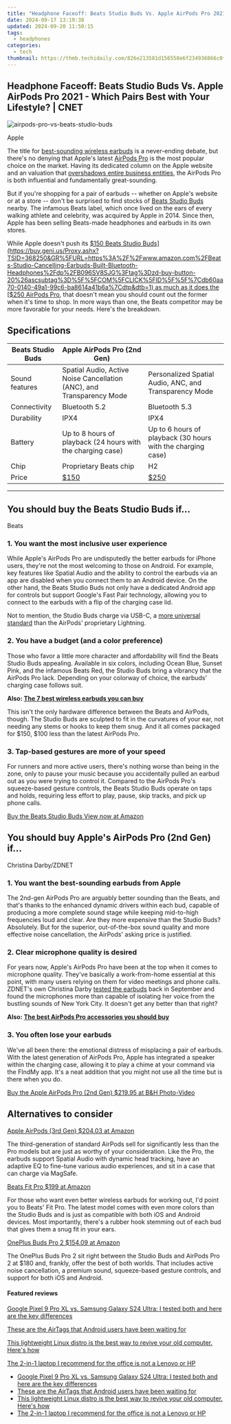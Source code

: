 ```yaml
---
title: "Headphone Faceoff: Beats Studio Buds Vs. Apple AirPods Pro 2021 - Which Pairs Best with Your Lifestyle? | CNET"
date: 2024-09-17 13:19:38
updated: 2024-09-20 11:50:15
tags:
  - headphones
categories:
  - tech
thumbnail: https://thmb.techidaily.com/826e213581d156558e6f234936866c0f136b901791e5cc9453b472a1e6024dd2.jpeg
---
```


## Headphone Faceoff: Beats Studio Buds Vs. Apple AirPods Pro 2021 - Which Pairs Best with Your Lifestyle? | CNET

![airpods-pro-vs-beats-studio-buds](https://www.zdnet.com/a/img/resize/220d067376908e85297ebe87cba05d4c94d70097/2022/06/23/a9e13045-fab7-47d1-bc7f-2098159bb4b2/airpods-pro-vs-beats-studio-buds.jpg?auto=webp&width=1280)

Apple 

The title for [best-sounding wireless earbuds](https://www.zdnet.com/article/best-wireless-earbuds/) is a never-ending debate, but there's no denying that Apple's latest [AirPods Pro](https://buy.geni.us/Proxy.ashx?TSID=368250&GR%5FURL=https%3A%2F%2Fwww.amazon.com%2FApple-Generation-Cancelling-Transparency-Personalized%2Fdp%2FB0BDHWDR12%3Ftag%3Dzd-buy-button-20%26ascsubtag%3D%5F%5FCOM%5FCLICK%5FID%5F%5F%7Cdb60aa70-0140-49a1-99c6-ba8614a41b6a%7Cdtp&dtb=1) is the most popular choice on the market. Having its dedicated column on the Apple website and an valuation that [overshadows entire business entities](https://www.acumenfinancial.co.uk/advice/airpods-revenue-vs-top-tech-companies/#:~:text=Apple%E2%80%99s%20air%20pod%20revenues%20alone%20generated%20%2423.05%20billion%20in%20revenue%20during%20their%202020%20financial%20year%20%E2%80%93%20this%20is%20more%20revenue%20than%20Twitter%2C%20Spotify%20and%20Square%20combined.), the AirPods Pro is both influential and fundamentally great-sounding.

But if you're shopping for a pair of earbuds -- whether on Apple's website or at a store -- don't be surprised to find stocks of [Beats Studio Buds](https://buy.geni.us/Proxy.ashx?TSID=368250&GR%5FURL=https%3A%2F%2Fwww.amazon.com%2FBeats-Studio-Cancelling-Earbuds-Built-Bluetooth-Headphones%2Fdp%2FB096SSCV5K%3Ftag%3Dzd-buy-button-20%26ascsubtag%3D%5F%5FCOM%5FCLICK%5FID%5F%5F%7Cdb60aa70-0140-49a1-99c6-ba8614a41b6a%7Cdtp&dtb=1) nearby. The infamous Beats label, which once lived on the ears of every walking athlete and celebrity, was acquired by Apple in 2014\. Since then, Apple has been selling Beats-made headphones and earbuds in its own stores. 

While Apple doesn't push its [$150 Beats Studio Buds](https://buy.geni.us/Proxy.ashx?TSID=368250&GR%5FURL=https%3A%2F%2Fwww.amazon.com%2FBeats-Studio-Cancelling-Earbuds-Built-Bluetooth-Headphones%2Fdp%2FB096SV8SJG%3Ftag%3Dzd-buy-button-20%26ascsubtag%3D%5F%5FCOM%5FCLICK%5FID%5F%5F%7Cdb60aa70-0140-49a1-99c6-ba8614a41b6a%7Cdtp&dtb=1) as much as it does the [$250 AirPods Pro](https://buy.geni.us/Proxy.ashx?TSID=368250&GR%5FURL=https%3A%2F%2Fwww.amazon.com%2FApple-Generation-Cancelling-Transparency-Personalized%2Fdp%2FB0BDHWDR12%3Ftag%3Dzd-buy-button-20%26ascsubtag%3D%5F%5FCOM%5FCLICK%5FID%5F%5F%7Cdb60aa70-0140-49a1-99c6-ba8614a41b6a%7Cdtp&dtb=1), that doesn't mean you should count out the former when it's time to shop. In more ways than one, the Beats competitor may be more favorable for your needs. Here's the breakdown.

## Specifications

| Beats Studio Buds | Apple AirPods Pro (2nd Gen)                                                                                                                                                                                                                                                                    |                                                                                                                                                                                                                                                                                           |
| ----------------- | ---------------------------------------------------------------------------------------------------------------------------------------------------------------------------------------------------------------------------------------------------------------------------------------------- | ----------------------------------------------------------------------------------------------------------------------------------------------------------------------------------------------------------------------------------------------------------------------------------------- |
| Sound features    | Spatial Audio, Active Noise Cancellation (ANC), and Transparency Mode                                                                                                                                                                                                                          | Personalized Spatial Audio, ANC, and Transparency Mode                                                                                                                                                                                                                                    |
| Connectivity      | Bluetooth 5.2                                                                                                                                                                                                                                                                                  | Bluetooth 5.3                                                                                                                                                                                                                                                                             |
| Durability        | IPX4                                                                                                                                                                                                                                                                                           | IPX4                                                                                                                                                                                                                                                                                      |
| Battery           | Up to 8 hours of playback (24 hours with the charging case)                                                                                                                                                                                                                                    | Up to 6 hours of playback (30 hours with the charging case)                                                                                                                                                                                                                               |
| Chip              | Proprietary Beats chip                                                                                                                                                                                                                                                                         | H2                                                                                                                                                                                                                                                                                        |
| Price             | [$150](https://buy.geni.us/Proxy.ashx?TSID=368250&GR%5FURL=https%3A%2F%2Fwww.amazon.com%2FBeats-Studio-Cancelling-Earbuds-Built-Bluetooth-Headphones%2Fdp%2FB096SV8SJG%3Ftag%3Dzd-buy-button-20%26ascsubtag%3D%5F%5FCOM%5FCLICK%5FID%5F%5F%7Cdb60aa70-0140-49a1-99c6-ba8614a41b6a%7Cdtp&dtb=1) | [$250](https://buy.geni.us/Proxy.ashx?TSID=368250&GR%5FURL=https%3A%2F%2Fwww.amazon.com%2FApple-Generation-Cancelling-Transparency-Personalized%2Fdp%2FB0BDHWDR12%3Ftag%3Dzd-buy-button-20%26ascsubtag%3D%5F%5FCOM%5FCLICK%5FID%5F%5F%7Cdb60aa70-0140-49a1-99c6-ba8614a41b6a%7Cdtp&dtb=1) |

---

## You should buy the Beats Studio Buds if...

Beats

### 1\. You want the most inclusive user experience 

While Apple's AirPods Pro are undisputedly the better earbuds for iPhone users, they're not the most welcoming to those on Android. For example, key features like Spatial Audio and the ability to control the earbuds via an app are disabled when you connect them to an Android device. On the other hand, the Beats Studio Buds not only have a dedicated Android app for controls but support Google's Fast Pair technology, allowing you to connect to the earbuds with a flip of the charging case lid.

Not to mention, the Studio Buds charge via USB-C, a [more universal standard](https://www.zdnet.com/article/usb-c-will-be-the-standard-for-all-smartphones-sold-in-europe-that-could-mean-a-big-changes-ahead-for-apple/) than the AirPods' proprietary Lightning.

### 2\. You have a budget (and a color preference)

Those who favor a little more character and affordability will find the Beats Studio Buds appealing. Available in six colors, including Ocean Blue, Sunset Pink, and the infamous Beats Red, the Studio Buds bring a vibrancy that the AirPods Pro lack. Depending on your colorway of choice, the earbuds' charging case follows suit. 

**Also: [The 7 best wireless earbuds you can buy](https://www.zdnet.com/article/best-wireless-earbuds/)**

This isn't the only hardware difference between the Beats and AirPods, though. The Studio Buds are sculpted to fit in the curvatures of your ear, not needing any stems or hooks to keep them snug. And it all comes packaged for $150, $100 less than the latest AirPods Pro.

### 3\. Tap-based gestures are more of your speed

For runners and more active users, there's nothing worse than being in the zone, only to pause your music because you accidentally pulled an earbud out as you were trying to control it. Compared to the AirPods Pro's squeeze-based gesture controls, the Beats Studio Buds operate on taps and holds, requiring less effort to play, pause, skip tracks, and pick up phone calls.

[Buy the Beats Studio Buds View now at Amazon](https://buy.geni.us/Proxy.ashx?TSID=368250&GR%5FURL=https%3A%2F%2Fwww.amazon.com%2FBeats-Studio-Cancelling-Earbuds-Built-Bluetooth-Headphones%2Fdp%2FB096SV8SJG%3Ftag%3Dzd-buy-button-20%26ascsubtag%3D%5F%5FCOM%5FCLICK%5FID%5F%5F%7Cdb60aa70-0140-49a1-99c6-ba8614a41b6a%7Cdtp&dtb=1)

## You should buy Apple's AirPods Pro (2nd Gen) if...

Christina Darby/ZDNET

### 1\. You want the best-sounding earbuds from Apple

The 2nd-gen AirPods Pro are arguably better sounding than the Beats, and that's thanks to the enhanced dynamic drivers within each bud, capable of producing a more complete sound stage while keeping mid-to-high frequencies loud and clear. Are they more expensive than the Studio Buds? Absolutely. But for the superior, out-of-the-box sound quality and more effective noise cancellation, the AirPods' asking price is justified.

### 2\. Clear microphone quality is desired

For years now, Apple's AirPods Pro have been at the top when it comes to microphone quality. They've basically a work-from-home essential at this point, with many users relying on them for video meetings and phone calls. ZDNET's own Christina Darby [tested the earbuds](https://www.zdnet.com/article/airpods-pro-2-offer-two-big-upgrades-but-connectivity-chaos-hasnt-been-tamed/) back in September and found the microphones more than capable of isolating her voice from the bustling sounds of New York City. It doesn't get any better than that right?

**Also: [The best AirPods Pro accessories you should buy](https://www.zdnet.com/article/best-airpod-pro-accessories/)**

### 3\. You often lose your earbuds

We've all been there: the emotional distress of misplacing a pair of earbuds. With the latest generation of AirPods Pro, Apple has integrated a speaker within the charging case, allowing it to play a chime at your command via the FIndMy app. It's a neat addition that you might not use all the time but is there when you do.

[Buy the Apple AirPods Pro (2nd Gen) $219.95 at B&H Photo-Video](https://www.bhphotovideo.com/c/product/1726570-REG/apple%5Fairpods%5Fpro%5Fwith%5Fwireless.html/BI/23252/KBID/28790/SID/zd-%5F%5FCOM%5FCLICK%5FID%5F%5F-dtp)

## Alternatives to consider

[Apple AirPods (3rd Gen) $204.03 at Amazon](https://buy.geni.us/Proxy.ashx?TSID=368250&GR%5FURL=https%3A%2F%2Fwww.amazon.com%2Fdp%2FB09JQL3NWT%3FlinkCode%3Dogi%26th%3D1%26psc%3D1%26tag%3Dzd-buy-button-20%26ascsubtag%3D%5F%5FCOM%5FCLICK%5FID%5F%5F%7Cdb60aa70-0140-49a1-99c6-ba8614a41b6a%7Cdtp&dtb=1)

The third-generation of standard AirPods sell for significantly less than the Pro models but are just as worthy of your consideration. Like the Pro, the earbuds support Spatial Audio with dynamic head tracking, have an adaptive EQ to fine-tune various audio experiences, and sit in a case that can charge via MagSafe. 

[Beats Fit Pro $199 at Amazon](https://buy.geni.us/Proxy.ashx?TSID=368250&GR%5FURL=https%3A%2F%2Fwww.amazon.com%2Fdp%2FB09JL41N9C%3FlinkCode%3Dogi%26th%3D1%26psc%3D1%26tag%3Dzd-buy-button-20%26ascsubtag%3D%5F%5FCOM%5FCLICK%5FID%5F%5F%7Cdb60aa70-0140-49a1-99c6-ba8614a41b6a%7Cdtp&dtb=1)

For those who want even better wireless earbuds for working out, I'd point you to Beats' Fit Pro. The latest model comes with even more colors than the Studio Buds and is just as compatible with both iOS and Android devices. Most importantly, there's a rubber hook stemming out of each bud that gives them a snug fit in your ears.

[OnePlus Buds Pro 2 $154.09 at Amazon](https://buy.geni.us/Proxy.ashx?TSID=368250&GR%5FURL=https%3A%2F%2Fwww.amazon.com%2Fdp%2FB0BQ967JL7%2Fref%3Dasc%5Fdf%5FB0BQ967JL71724410800000%3Fcreative%3D395261%26creativeASIN%3DB0BQ967JL7%26linkCode%3Dasn%26tag%3Dzd-buy-button-20%26ascsubtag%3D%5F%5FCOM%5FCLICK%5FID%5F%5F%7Cdb60aa70-0140-49a1-99c6-ba8614a41b6a%7Cdtp&dtb=1)

The OnePlus Buds Pro 2 sit right between the Studio Buds and AirPods Pro 2 at $180 and, frankly, offer the best of both worlds. That includes active noise cancellation, a premium sound, squeeze-based gesture controls, and support for both iOS and Android.

#### Featured reviews

[Google Pixel 9 Pro XL vs. Samsung Galaxy S24 Ultra: I tested both and here are the key differences](https://www.zdnet.com/article/google-pixel-9-pro-xl-vs-samsung-galaxy-s24-ultra/ "Google Pixel 9 Pro XL vs. Samsung Galaxy S24 Ultra: I tested both and here are the key differences")

[These are the AirTags that Android users have been waiting for](https://www.zdnet.com/article/these-are-the-airtags-that-android-users-have-been-waiting-for/ "These are the AirTags that Android users have been waiting for")

[This lightweight Linux distro is the best way to revive your old computer. Here's how](https://www.zdnet.com/article/this-lightweight-linux-distro-is-the-best-way-to-revive-your-old-computer-heres-how/ "This lightweight Linux distro is the best way to revive your old computer. Here's how")

[The 2-in-1 laptop I recommend for the office is not a Lenovo or HP](https://www.zdnet.com/article/one-of-the-most-versatile-2-in-1-laptops-ive-tested-is-not-a-lenovo-or-hp/ "The 2-in-1 laptop I recommend for the office is not a Lenovo or HP")

* [Google Pixel 9 Pro XL vs. Samsung Galaxy S24 Ultra: I tested both and here are the key differences](https://www.zdnet.com/article/google-pixel-9-pro-xl-vs-samsung-galaxy-s24-ultra/ "Google Pixel 9 Pro XL vs. Samsung Galaxy S24 Ultra: I tested both and here are the key differences")
* [These are the AirTags that Android users have been waiting for](https://www.zdnet.com/article/these-are-the-airtags-that-android-users-have-been-waiting-for/ "These are the AirTags that Android users have been waiting for")
* [This lightweight Linux distro is the best way to revive your old computer. Here's how](https://www.zdnet.com/article/this-lightweight-linux-distro-is-the-best-way-to-revive-your-old-computer-heres-how/ "This lightweight Linux distro is the best way to revive your old computer. Here's how")
* [The 2-in-1 laptop I recommend for the office is not a Lenovo or HP](https://www.zdnet.com/article/one-of-the-most-versatile-2-in-1-laptops-ive-tested-is-not-a-lenovo-or-hp/ "The 2-in-1 laptop I recommend for the office is not a Lenovo or HP")

<ins class="adsbygoogle"
     style="display:block"
     data-ad-format="autorelaxed"
     data-ad-client="ca-pub-7571918770474297"
     data-ad-slot="1223367746"></ins>



<ins class="adsbygoogle"
     style="display:block"
     data-ad-client="ca-pub-7571918770474297"
     data-ad-slot="8358498916"
     data-ad-format="auto"
     data-full-width-responsive="true"></ins>
